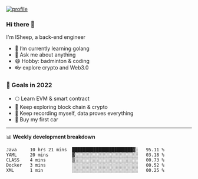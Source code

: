 [![profile](http://img.codelin.xyz/hello-im-isheep.svg)](https://www.calligrapher.ai/)

### Hi there 🐏

I'm ISheep, a back-end engineer

- 🔭 I’m currently learning golang
- 💬 Ask me about anything
- 😄 Hobby: badminton & coding
- 👓 explore crypto and Web3.0

### 🚀 Goals in 2022
+ 🌕 Learn EVM & smart contract
+ 🤔 Keep exploring block chain & crypto
+ 🐏 Keep recording myself, data proves everything
+ 🚗 Buy my first car

-------

📊 **Weekly development breakdown**
<!--START_SECTION:waka-->
```text
Java     10 hrs 21 mins  ███████████████████████▓░   95.11 % 
YAML     20 mins         ▓░░░░░░░░░░░░░░░░░░░░░░░░   03.18 % 
CLASS    4 mins          ▒░░░░░░░░░░░░░░░░░░░░░░░░   00.73 % 
Docker   3 mins          ░░░░░░░░░░░░░░░░░░░░░░░░░   00.52 % 
XML      1 min           ░░░░░░░░░░░░░░░░░░░░░░░░░   00.25 % 
```
<!--END_SECTION:waka-->
